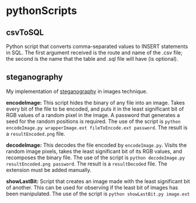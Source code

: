 # pythonScripts

## csvToSQL
Python script that converts comma-separated values to INSERT statements in SQL. The first argument received is the route and name of the .csv file; the second is the name that the table and .sql file will have (is optional).

## steganography
My implementation of [steganography](https://towardsdatascience.com/steganography-hiding-an-image-inside-another-77ca66b2acb1) in images technique.

**encodeImage:** This script hides the binary of any file into an image. Takes every bit of the file to be encoded, and puts it in the least significant bit of RGB values of a random pixel in the image. A password that generates a seed for the random positions is required. The use of the script is `python encodeImage.py wrapperImage.ext fileToEncode.ext password`. The result is a `resultEncoded.png` file.

**decodeImage:** This decodes the file encoded by `encodeImage.py`. Visits the random image pixels, takes the least significant bit of its RGB values, and recomposes the binary file. The use of the script is `python decodeImage.py resultEncoded.png password`. The result is a `resultDecoded` file. The extension must be added manually.

**showLastBit:** Script that creates an image made with the least significant bit of another. This can be used for observing if the least bit of images has been manipulated. The use of the script is `python showLastBit.py image.ext`